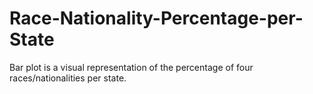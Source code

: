 # Race-Nationality-Percentage-per-State
Bar plot is a visual representation of the percentage of four races/nationalities per state.
